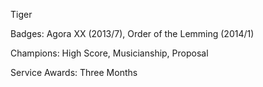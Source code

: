 Tiger

Badges: Agora XX (2013/7), Order of the Lemming (2014/1)

Champions: High Score, Musicianship, Proposal

Service Awards: Three Months


